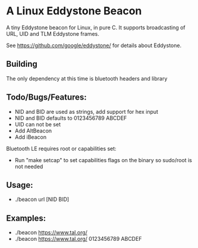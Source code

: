 # A Linux Eddystone Beacon

A tiny Eddystone beacon for Linux, in pure C.
It supports broadcasting of URL, UID and TLM Eddystone frames.

See https://github.com/google/eddystone/ for details about Eddystone.

## Building
The only dependency at this time is bluetooth headers and library

## Todo/Bugs/Features:
* NID and BID are used as strings, add support for hex input
* NID and BID defaults to 0123456789 ABCDEF
* UID can not be set
* Add AltBeacon
* Add iBeacon

Bluetooth LE requires root or capabilities set:
* Run "make setcap" to set capabilities flags on the binary so sudo/root is not needed

## Usage:
* ./beacon url [NID BID]

## Examples:
* ./beacon https://www.tal.org/ 
* ./beacon https://www.tal.org/ 0123456789 ABCDEF
